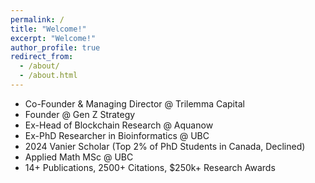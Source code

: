 ```yaml
---
permalink: /
title: "Welcome!"
excerpt: "Welcome!"
author_profile: true
redirect_from: 
  - /about/
  - /about.html
---
```


- Co-Founder & Managing Director @ Trilemma Capital
- Founder @ Gen Z Strategy
- Ex-Head of Blockchain Research @ Aquanow
- Ex-PhD Researcher in Bioinformatics @ UBC
- 2024 Vanier Scholar (Top 2% of PhD Students in Canada, Declined)
- Applied Math MSc @ UBC
- 14+ Publications, 2500+ Citations, $250k+ Research Awards
